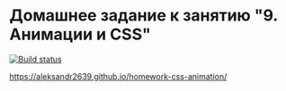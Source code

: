 # Домашнее задание к занятию "9. Анимации и CSS"

[![Build status](https://ci.appveyor.com/api/projects/status/trq3mi6ktpqibrk3?svg=true)](https://ci.appveyor.com/project/aleksandr2639/homework-css-animation)

https://aleksandr2639.github.io/homework-css-animation/